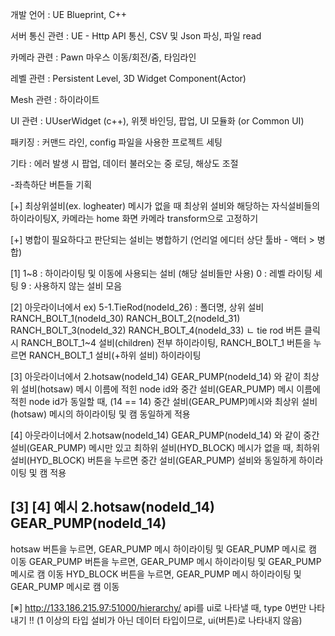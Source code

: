 개발 언어 : UE Blueprint, C++

서버 통신 관련 : UE - Http API 통신, CSV 및 Json 파싱, 파일 read

카메라 관련 : Pawn 마우스 이동/회전/줌, 타임라인

레벨 관련 : Persistent Level, 3D Widget Component(Actor)

Mesh 관련 : 하이라이트

UI 관련 : UUserWidget (c++), 위젯 바인딩, 팝업, UI 모듈화 (or Common UI)

패키징 : 커맨드 라인, config 파일을 사용한 프로젝트 세팅

기타 : 에러 발생 시 팝업, 데이터 불러오는 중 로딩, 해상도 조절



-좌측하단 버튼들 기획

[+]
최상위설비(ex. logheater) 메시가 없을 때 최상위 설비와 해당하는 자식설비들의 하이라이팅X, 카메라는 home 화면 카메라 transform으로 고정하기

[+]
병합이 필요하다고 판단되는 설비는 병합하기 (언리얼 에디터 상단 툴바 - 액터 > 병합)


[1]
1~8 : 하이라이팅 및 이동에 사용되는 설비 (해당 설비들만 사용)
0 : 레벨 라이팅 세팅
9 : 사용하지 않는 설비 모음


[2] 아웃라이너에서
ex) 5-1.TieRod(nodeId_26) : 폴더명, 상위 설비
RANCH_BOLT_1(nodeId_30)
RANCH_BOLT_2(nodeId_31)
RANCH_BOLT_3(nodeId_32)
RANCH_BOLT_4(nodeId_33)
ㄴ tie rod 버튼 클릭 시 RANCH_BOLT_1~4 설비(children) 전부 하이라이팅, RANCH_BOLT_1 버튼을 누르면 RANCH_BOLT_1 설비(+하위 설비) 하이라이팅


[3] 아웃라이너에서
2.hotsaw(nodeId_14)
GEAR_PUMP(nodeId_14)
와 같이 최상위 설비(hotsaw) 메시 이름에 적힌 node id와 중간 설비(GEAR_PUMP) 메시 이름에 적힌 node id가 동일할 때, (14 == 14)
중간 설비(GEAR_PUMP)메시와 최상위 설비(hotsaw) 메시의 하이라이팅 및 캠 동일하게 적용


[4] 아웃라이너에서
2.hotsaw(nodeId_14)
GEAR_PUMP(nodeId_14)
와 같이 중간 설비(GEAR_PUMP) 메시만 있고 최하위 설비(HYD_BLOCK) 메시가 없을 때,
최하위 설비(HYD_BLOCK) 버튼을 누르면 중간 설비(GEAR_PUMP) 설비와 동일하게 하이라이팅 및 캠 적용


[3]
[4] 예시
2.hotsaw(nodeId_14)
GEAR_PUMP(nodeId_14)
---------------------------------------------------------------------------------------------------------------
hotsaw 버튼을 누르면, GEAR_PUMP 메시 하이라이팅 및 GEAR_PUMP 메시로 캠 이동
GEAR_PUMP 버튼을 누르면, GEAR_PUMP 메시 하이라이팅 및 GEAR_PUMP 메시로 캠 이동
HYD_BLOCK 버튼을 누르면, GEAR_PUMP 메시 하이라이팅 및 GEAR_PUMP 메시로 캠 이동


[※]
http://133.186.215.97:51000/hierarchy/ api를 ui로 나타낼 때, type 0번만 나타내기 !!
(1 이상의 타입 설비가 아닌 데이터 타입이므로, ui(버튼)로 나타내지 않음)

